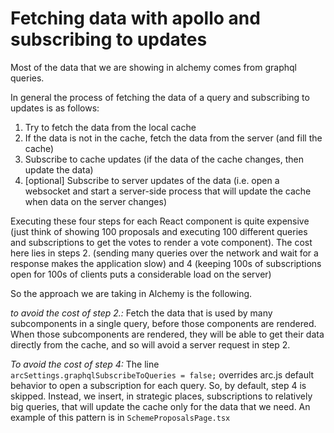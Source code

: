 # Fetching data with apollo and subscribing to updates

Most of the data that we are showing in alchemy comes from graphql queries.

In general the process of fetching the data of a query and subscribing to updates is as follows:

1. Try to fetch the data from the local cache
2. If the data is not in the cache, fetch the data from the server (and fill the cache)
3. Subscribe to cache updates (if the data of the cache changes, then update the data)
4. [optional] Subscribe to server updates of the data (i.e. open a websocket and start a server-side process that will update the cache when data on the server changes)

Executing these four steps for each React component is quite expensive (just think of showing 100 proposals and executing 100 different queries and subscriptions to get the votes to render a vote component). The cost here lies in steps 2. (sending many queries over the network and wait for a response makes the application slow) and 4 (keeping 100s of subscriptions open for 100s of clients puts a considerable load on the server)

So the approach we are taking in Alchemy is the following.

*to avoid the cost of step 2.:*
Fetch the data that is used by many subcomponents in a single query, before those components are rendered. When those subcomponents are rendered, they will be able to get their data directly  from the cache, and so will avoid a server request in step 2.

*To avoid the cost of step 4:*
The line `arcSettings.graphqlSubscribeToQueries = false;` overrides arc.js default behavior to open a subscription for each query. So, by default, step 4 is skipped. Instead, we insert, in strategic places, subscriptions to relatively big queries, that will update the cache only for the data that we need.
An example of this pattern is in `SchemeProposalsPage.tsx`
